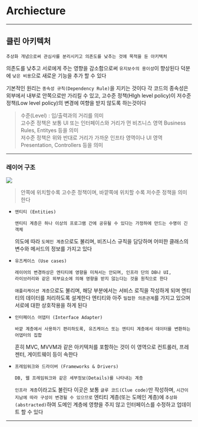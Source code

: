 # Archiecture
---
## 클린 아키텍처
```
추상화 개념으로써 관심사를 분리시키고 의존도를 낮추는 것에 목적을 둔 아키텍처
```
의존도를 낮추고 서로에게 주는 영향을 감소함으로써 `유지보수의 용이성`이 향상된다
덕분에 `낮은 비용`으로 새로운 기능을 추가 할 수 있다

기본적인 원리는 `종속성 규칙(Dependency Rule)`을 지키는 것이다
각 코드의 종속성은 외부에서 내부로 안쪽으로만 가리킬 수 있고, 고수준 정책(HIgh level policy)이 저수준 정책(Low level policy)의 변경에 여향을 받지 않도록 하는것이다

> 수준(Level) : 입/출력과의 거리를 의미   
고수준 정책은 보통 UI 또는 인터페이스와 거리가 먼 비즈니스 영역 Business Rules, Entityes 등을 의미   
저수준 정책은 위와 반대로 거리가 가까운 인프타 영역이나 UI 영역 Presentation, Controllers 등을 의미

---
### 레이어 구조
![](https://techblog.woowahan.com/wp-content/uploads/img/2019-10-02/the-clean-architecture.png)   
> 안쪽에 위치할수록 고수준 정책이며, 바깥쪽에 위치할 수록 저수준 정책을 의미한다

- `엔티티 (Entities)`   
    ```
    엔티티 계층은 하나 이상의 프로그램 간에 공유될 수 있다는 가정하에 만드는 수명이 긴 객체
    ```
    의도에 따라 `도메인 계층`으로도 불리며, 비즈니스 규칙을 담당하며 어떠한 클래스의 변수와 메서드의 정보를 가지고 있다

- `유즈케이스 (Use cases)`
    ``` 
    레이어의 변경하상은 엔티티에 영향을 미쳐서는 안되며, 인프라 단의 DB나 UI,
    라이브러리와 같은 외부요소에 의해 영향을 받지 않는다는 것을 원칙으로 한다
    ```  
    `애플리케이션 계층`으로도 불리며,
해당 부분에서는 서비스 로직을 작성하게 되며 엔티티의 데이터를 처리하도록 설계한다
엔티티와 아주 `밀접한 의존관계`를 가지고 있으며 서로에 대한 상호작용을 하게 된다

- `인터페이스 어뎁터 (Interface Adapter)`   
    ```
    바깥 계층에서 사용하기 편리하도록, 유즈케이스 또는 엔티티 계층에서 데이터를 변환하는 어뎁터의 집합
    ```
    흔히 MVC, MVVM과 같은 아키텍처를 포함하는 것이 이 영역으로 컨트롤러, 프레젠터, 게이트웨이 등이 속한다

- `프레임워크와 드라이버 (Frameworks & Drivers)`   
    ```
    DB, 웹 프레임워크와 같은 세부정보(Details)를 나타내는 계층
    ```
    `인프라 계층`이라고도 불린다
    이곳은 보통 `글루 코드(Clue code)`만 작성하며, `시간이 지남에 따라 구성이 변경될 수 있으므로` 엔티티 계층(또는 도메인 계층)에 `추상화(abstracted)`하여 도메인 계층에 영향을 주지 않고 인터페이스를 수정하고 업데이트 할 수 있다

--- 